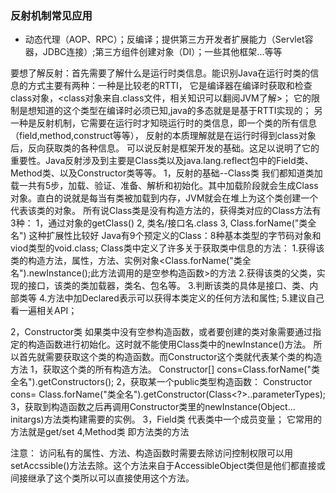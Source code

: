 ### 反射机制常见应用
   * 动态代理（AOP、RPC）；反编译；提供第三方开发者扩展能力（Servlet容器，JDBC连接）;第三方组件创建对象（DI）；一些其他框架...等等
   

要想了解反射：首先需要了解什么是运行时类信息。能识别Java在运行时类的信息的方式主要有两种：一种是比较老的RTTI<RunTime Type Identification>，
   它是编译器在编译时获取和检查class对象，<class对象来自.class文件，相关知识可以翻阅JVM了解>；
    它的限制是想知道的这个类型在编译时必须已知,java的多态就是是基于RTTI实现的；
另一种是反射机制，它需要在运行时才知晓运行时的类信息，即一个类的所有信息（field,method,construct等等），
     反射的本质理解就是在运行时得到class对象后，反向获取类的各种信息。
可以说反射是框架开发的基础。这足以说明了它的重要性。Java反射涉及到主要是Class类以及java.lang.reflect包中的Field类、Method类、以及Constructor类等等。
  1，反射的基础--Class类
       我们都知道类加载一共有5步，加载、验证、准备、解析和初始化。其中加载阶段就会生成Class对象。直白的说就是每当有类被加载到内存，JVM就会在堆上为这个类创建一个代表该类的对象。
       所有说Class类是没有构造方法的，获得类对应的Class方法有3种：
        1，通过对象的getClass()    2, 类名/接口名.class  3, Class.forName("类全名") 这种扩展性比较好
        Java有9个预定义的Class：8种基本类型的字节码对象和viod类型的void.class;
        Class类中定义了许多关于获取类中信息的方法：
         1.获得该类的构造方法，属性，方法、实例对象<Class.forName("类全名").newInstance();此方法调用的是空参构造函数>的方法
         2.获得该类的父类，实现的接口，该类的类加载器，类名、包名等。
         3.判断该类的具体是接口、类、内部类等
         4.方法中加Declared表示可以获得本类定义的任何方法和属性;
         5.建议自己看一遍相关API；

2，Constructor类
     如果类中没有空参构造函数，或者要创建的类对象需要通过指定的构造函数进行初始化。这时就不能使用Class类中的newInstance()方法。
     所以首先就需要获取这个类的构造函数。而Constructor这个类就代表某个类的构造方法
        1，获取这个类的所有构造方法。
          Constructor[] cons=Class.forName("类全名").getConstructors();
        2，获取某一个public类型构造函数：
           Constructor cons= Class.forName("类全名").getConstructor(Class<?>..parameterTypes);
        3，获取到构造函数之后再调用Constructor类里的newInstance(Object... initargs)方法类构建需要的实例。
3，Field类
     代表类中一个成员变量；
     它常用的方法就是get/set
4,Method类 
   即方法类的方法

   注意：
      访问私有的属性、方法、构造函数时需要去除访问控制权限可以用setAccssible()方法去除。这个方法来自于AccessibleObject类但是他们都直接或间接继承了这个类所以可以直接使用这个方法。

           
    
